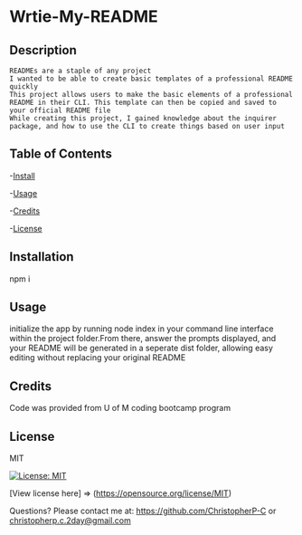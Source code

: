 # Wrtie-My-README

  ## Description
    READMEs are a staple of any project
    I wanted to be able to create basic templates of a professional README quickly
    This project allows users to make the basic elements of a professional README in their CLI. This template can then be copied and saved to your official README file
    While creating this project, I gained knowledge about the inquirer package, and how to use the CLI to create things based on user input

  ## Table of Contents
  -[Install](#install)

-[Usage](#usage)

-[Credits](#credits)

-[License](#license)


  ## Installation
  npm i

  ## Usage
  initialize the app by running node index in your command line interface within the project folder.From there, answer the prompts displayed, and your README will be generated in a seperate dist folder, allowing easy editing without replacing your original README

  ## Credits
  Code was provided from U of M coding bootcamp program

  ## License
  MIT

  [![License: MIT](https://img.shields.io/badge/License-MIT-yellow.svg)](https://opensource.org/licenses/MIT)

  [View license here] => (https://opensource.org/license/MIT)

  


  Questions? Please contact me at:
  https://github.com/ChristopherP-C or christopherp.c.2day@gmail.com

